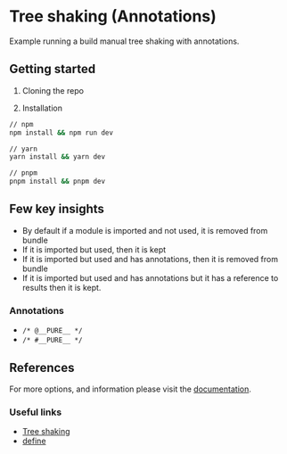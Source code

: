# Tree shaking (Annotations) 

Example running a build manual tree shaking with annotations. 

## Getting started

1. Cloning the repo

2. Installation

```sh
// npm
npm install && npm run dev

// yarn 
yarn install && yarn dev

// pnpm 
pnpm install && pnpm dev
```

## Few key insights

- By default if a module is imported and not used, it is removed from bundle
- If it is imported but used, then it is kept 
- If it is imported but used and has annotations, then it is removed from bundle 
- If it is imported but used and has annotations but it has a reference to results then it is kept.

### Annotations

- `/* @__PURE__ */`
- `/* #__PURE__ */`

## References

For more options, and information please visit the [documentation](https://esbuild.github.io/api/#build-api).

### Useful links

- [Tree shaking](https://esbuild.github.io/api/#tree-shaking)
- [define](https://esbuild.github.io/api/#define)
